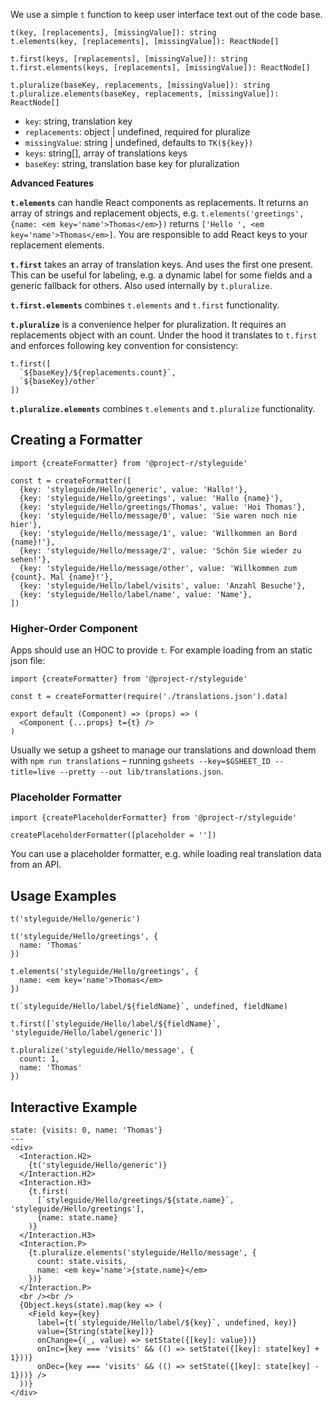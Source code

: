 We use a simple `t` function to keep user interface text out of the code base.

```
t(key, [replacements], [missingValue]): string
t.elements(key, [replacements], [missingValue]): ReactNode[]

t.first(keys, [replacements], [missingValue]): string
t.first.elements(keys, [replacements], [missingValue]): ReactNode[]

t.pluralize(baseKey, replacements, [missingValue]): string
t.pluralize.elements(baseKey, replacements, [missingValue]): ReactNode[]
```

- `key`: string, translation key
- `replacements`: object | undefined, required for pluralize
- `missingValue`: string | undefined, defaults to `TK(${key})`
- `keys`: string[], array of translations keys
- `baseKey`: string, translation base key for pluralization

**Advanced Features**

**`t.elements`** can handle React components as replacements. It returns an array of strings and replacement objects, e.g. `t.elements('greetings', {name: <em key='name'>Thomas</em>})` returns `['Hello ', <em key='name'>Thomas</em>]`. You are responsible to add React keys to your replacement elements.

**`t.first`** takes an array of translation keys. And uses the first one present. This can be useful for labeling, e.g. a dynamic label for some fields and a generic fallback for others. Also used internally by `t.pluralize`.

**`t.first.elements`** combines `t.elements` and `t.first` functionality.

**`t.pluralize`** is a convenience helper for pluralization. It requires an replacements object with an count. Under the hood it translates to `t.first` and enforces following key convention for consistency:
```
t.first([
  `${baseKey}/${replacements.count}`,
  `${baseKey}/other`
])
```

**`t.pluralize.elements`** combines `t.elements` and `t.pluralize` functionality.

## Creating a Formatter

```code|lang-js
import {createFormatter} from '@project-r/styleguide'

const t = createFormatter([
  {key: 'styleguide/Hello/generic', value: 'Hallo!'},
  {key: 'styleguide/Hello/greetings', value: 'Hallo {name}'},
  {key: 'styleguide/Hello/greetings/Thomas', value: 'Hoi Thomas'},
  {key: 'styleguide/Hello/message/0', value: 'Sie waren noch nie hier'},
  {key: 'styleguide/Hello/message/1', value: 'Willkommen an Bord {name}!'},
  {key: 'styleguide/Hello/message/2', value: 'Schön Sie wieder zu sehen!'},
  {key: 'styleguide/Hello/message/other', value: 'Willkommen zum {count}. Mal {name}!'},
  {key: 'styleguide/Hello/label/visits', value: 'Anzahl Besuche'},
  {key: 'styleguide/Hello/label/name', value: 'Name'},
])
```

### Higher-Order Component

Apps should use an HOC to provide `t`. For example loading from an static json file:

```
import {createFormatter} from '@project-r/styleguide'

const t = createFormatter(require('./translations.json').data)

export default (Component) => (props) => (
  <Component {...props} t={t} />
)
```

Usually we setup a gsheet to manage our translations and download them with  `npm run translations` – running  `gsheets --key=$GSHEET_ID --title=live --pretty --out lib/translations.json`.

### Placeholder Formatter

```
import {createPlaceholderFormatter} from '@project-r/styleguide'

createPlaceholderFormatter([placeholder = ''])
```

You can use a placeholder formatter, e.g. while loading real translation data from an API.

## Usage Examples

```code|lang-js
t('styleguide/Hello/generic')
```

```code|lang-js
t('styleguide/Hello/greetings', {
  name: 'Thomas'
})
```

```code|lang-jsx
t.elements('styleguide/Hello/greetings', {
  name: <em key='name'>Thomas</em>
})
```

```code|lang-js
t(`styleguide/Hello/label/${fieldName}`, undefined, fieldName)
```

```code|lang-js
t.first([`styleguide/Hello/label/${fieldName}`, 'styleguide/Hello/label/generic'])
```

```code|lang-js
t.pluralize('styleguide/Hello/message', {
  count: 1,
  name: 'Thomas'
})
```

## Interactive Example

```react
state: {visits: 0, name: 'Thomas'}
---
<div>
  <Interaction.H2>
    {t('styleguide/Hello/generic')}
  </Interaction.H2>
  <Interaction.H3>
    {t.first(
      [`styleguide/Hello/greetings/${state.name}`, 'styleguide/Hello/greetings'],
      {name: state.name}
    )}
  </Interaction.H3>
  <Interaction.P>
    {t.pluralize.elements('styleguide/Hello/message', {
      count: state.visits,
      name: <em key='name'>{state.name}</em>
    })}
  </Interaction.P>
  <br /><br />
  {Object.keys(state).map(key => (
    <Field key={key}
      label={t(`styleguide/Hello/label/${key}`, undefined, key)}
      value={String(state[key])}
      onChange={(_, value) => setState({[key]: value})}
      onInc={key === 'visits' && (() => setState({[key]: state[key] + 1}))}
      onDec={key === 'visits' && (() => setState({[key]: state[key] - 1}))} />
  ))}
</div>
```

